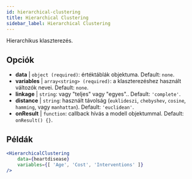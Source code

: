 ```yaml
---
id: hierarchical-clustering
title: Hierarchical Clustering
sidebar_label: Hierarchical Clustering
---
```


Hierarchikus klaszterezés.

## Opciók

* __data__ | `object (required)`: értéktáblák objektuma. Default: `none`.
* __variables__ | `array<string> (required)`: a klaszterezéshez használt változók nevei. Default: `none`.
* __linkage__ | `string`: vagy "teljes" vagy "egyes".. Default: `'complete'`.
* __distance__ | `string`: használt távolság (`euklideszi`, `chebyshev`, `cosine`, `hamming`, vagy `manhattan`). Default: `'euclidean'`.
* __onResult__ | `function`: callback hívás a modell objektummal. Default: `onResult() {}`.


## Példák

```jsx live
<HierarchicalClustering 
    data={heartdisease} 
    variables={[ 'Age', 'Cost', 'Interventions' ]}
/>
```

